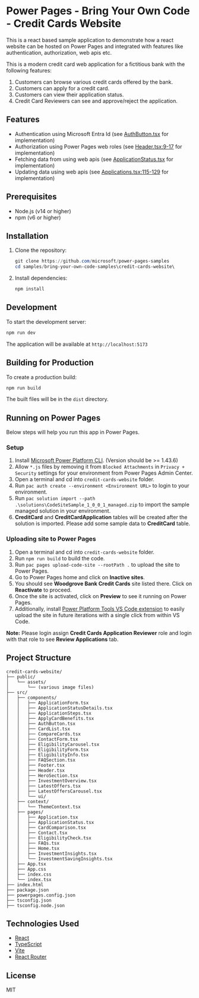 # Power Pages - Bring Your Own Code - Credit Cards Website

This is a react based sample application to demonstrate how a react website can be hosted on Power Pages and integrated with features like authentication, authorization, web apis etc.

This is a modern credit card web application for a fictitious bank with the following features:

1. Customers can browse various credit cards offered by the bank.
1. Customers can apply for a credit card.
1. Customers can view their application status.
1. Credit Card Reviewers can see and approve/reject the application.

## Features

- Authentication using Microsoft Entra Id (see [AuthButton.tsx](src/components/AuthButton.tsx) for implementation)
- Authorization using Power Pages web roles (see [Header.tsx:9-17](src/components/Header.tsx#L9-L17) for implementation)
- Fetching data from using web apis (see [ApplicationStatus.tsx](src/pages/ApplicationStatus.tsx#L54-L64) for implementation)
- Updating data using web apis (see [Applications.tsx:115-129](src/pages/Applications.tsx#L115-L129) for implementation)

## Prerequisites

- Node.js (v14 or higher)
- npm (v6 or higher)

## Installation

1. Clone the repository:

    ```powershell
    git clone https://github.com/microsoft/power-pages-samples
    cd samples/bring-your-own-code-samples\credit-cards-website\
    ```

1. Install dependencies:

    ```powershell
    npm install
    ```

## Development

To start the development server:

```powershell
npm run dev
```

The application will be available at `http://localhost:5173`

## Building for Production

To create a production build:

```powershell
npm run build
```

The built files will be in the `dist` directory.

## Running on Power Pages

Below steps will help you run this app in Power Pages.

### Setup

1. Install [Microsoft Power Platform CLI](https://learn.microsoft.com/power-platform/developer/cli/introduction?tabs=windows#install-microsoft-power-platform-cli). (Version should be >= 1.43.6)
1. Allow `*.js` files by removing it from `Blocked Attachments` in `Privacy + Security` settings for your environment from Power Pages Admin Center.
1. Open a terminal and cd into `credit-cards-website` folder.
1. Run `pac auth create --environment <Environment URL>` to login to your environment.
1. Run `pac solution import --path .\solutions\CodeSiteSample_1_0_0_1_managed.zip` to import the sample managed solution in your environment.
1. **CreditCard** and **CreditCardApplication** tables will be created after the solution is imported. Please add some sample data to **CreditCard** table.

### Uploading site to Power Pages

1. Open a terminal and cd into `credit-cards-website` folder.
1. Run `npm run build` to build the code.
1. Run `pac pages upload-code-site --rootPath .` to upload the site to Power Pages.
1. Go to Power Pages home and click on **Inactive sites**.
1. You should see **Woodgrove Bank Credit Cards** site listed there. Click on **Reactivate** to proceed.
1. Once the site is activated, click on **Preview** to see it running on Power Pages.
1. Additionally, install [Power Platform Tools VS Code extension](https://aka.ms/power-platform-vscode) to easily upload the site in future iterations with a single click from within VS Code.

**Note:** Please login assign **Credit Cards Application Reviewer** role and login with that role to see **Review Applications** tab.

## Project Structure

```text
credit-cards-website/
├── public/
│   └── assets/
│       └── (various image files)
├── src/
│   ├── components/
│   │   ├── ApplicationForm.tsx
│   │   ├── ApplicationStatusDetails.tsx
│   │   ├── ApplicationSteps.tsx
│   │   ├── ApplyCardBenefits.tsx
│   │   ├── AuthButton.tsx
│   │   ├── CardList.tsx
│   │   ├── CompareCards.tsx
│   │   ├── ContactForm.tsx
│   │   ├── EligibilityCarousel.tsx
│   │   ├── EligibilityForm.tsx
│   │   ├── EligibilityInfo.tsx
│   │   ├── FAQSection.tsx
│   │   ├── Footer.tsx
│   │   ├── Header.tsx
│   │   ├── HeroSection.tsx
│   │   ├── InvestmentOverview.tsx
│   │   ├── LatestOffers.tsx
│   │   ├── LatestOffersCarousel.tsx
│   │   └── ui/
│   ├── context/
│   │   └── ThemeContext.tsx
│   ├── pages/
│   │   ├── Application.tsx
│   │   ├── ApplicationStatus.tsx
│   │   ├── CardComparison.tsx
│   │   ├── Contact.tsx
│   │   ├── EligibilityCheck.tsx
│   │   ├── FAQs.tsx
│   │   ├── Home.tsx
│   │   ├── InvestmentInsights.tsx
│   │   └── InvestmentSavingInsights.tsx
│   ├── App.tsx
│   ├── App.css
│   ├── index.css
│   └── index.tsx
├── index.html
├── package.json
├── powerpages.config.json
├── tsconfig.json
├── tsconfig.node.json
```

## Technologies Used

- [React](https://react.dev/)
- [TypeScript](https://www.typescriptlang.org/)
- [Vite](https://vite.dev/guide/)
- [React Router](https://reactrouter.com/)

## License

MIT
